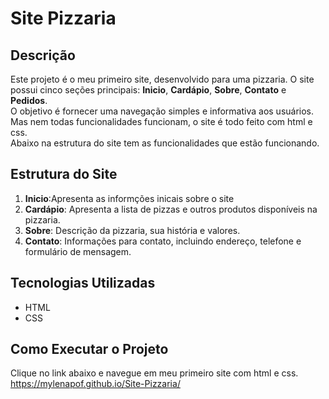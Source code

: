 # Site Pizzaria

## Descrição

Este projeto é o meu primeiro site, desenvolvido para uma pizzaria. O site possui cinco seções principais: **Inicio**, **Cardápio**, **Sobre**, **Contato** e **Pedidos**.<br> O objetivo é fornecer uma navegação simples e informativa aos usuários.<br>
Mas nem todas funcionalidades funcionam, o site é todo feito com html e css.<br>
Abaixo na estrutura do site tem as funcionalidades que estão funcionando.<br>

## Estrutura do Site
1. **Inicio**:Apresenta as informções inicais sobre o site 
2. **Cardápio**: Apresenta a lista de pizzas e outros produtos disponíveis na pizzaria.
4. **Sobre**: Descrição da pizzaria, sua história e valores.
5. **Contato**: Informações para contato, incluindo endereço, telefone e formulário de mensagem.

## Tecnologias Utilizadas

- HTML
- CSS

## Como Executar o Projeto
Clique no link abaixo e navegue em meu primeiro site com html e css. <br>
https://mylenapof.github.io/Site-Pizzaria/
